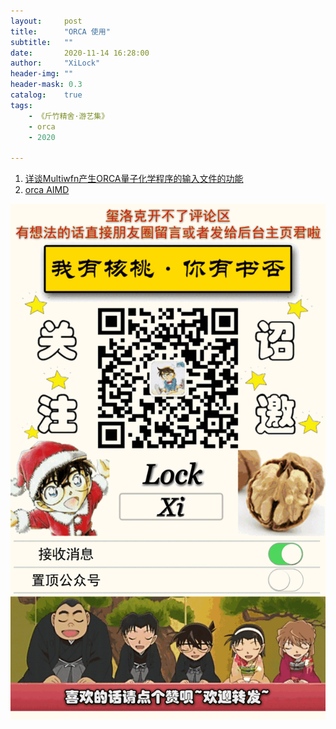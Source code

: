 ```yaml
---
layout:     post
title:      "ORCA 使用"
subtitle:   ""
date:       2020-11-14 16:28:00
author:     "XiLock"
header-img: ""
header-mask: 0.3
catalog:    true
tags:
    - 《斤竹精舍·游艺集》
    - orca
    - 2020

---
```


1. [详谈Multiwfn产生ORCA量子化学程序的输入文件的功能](http://sobereva.com/490)
1. [orca AIMD](https://brehm-research.de/orcamd.php)

![](/img/wc-tail.GIF)
